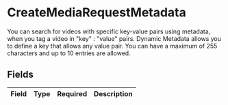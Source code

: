 # CreateMediaRequestMetadata

You can search for videos with specific key-value pairs using metadata, when you tag a video in "key" : "value" pairs. Dynamic Metadata allows you to define a key that allows any value pair. You can have a maximum of 255 characters and up to 10 entries are allowed.



## Fields

| Field       | Type        | Required    | Description |
| ----------- | ----------- | ----------- | ----------- |